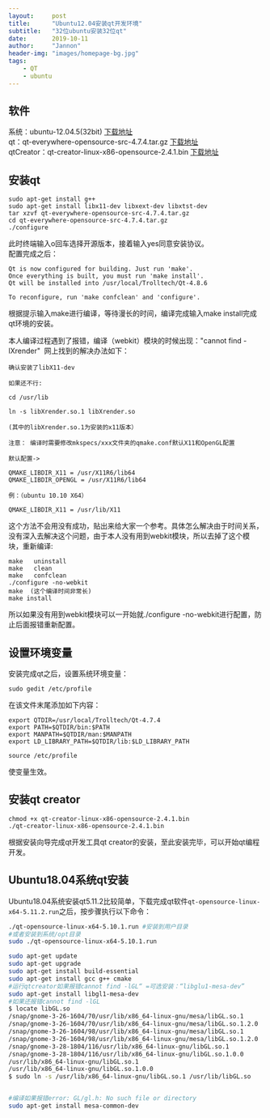 ```yaml
---
layout:     post
title:      "Ubuntu12.04安装qt开发环境"
subtitle:   "32位ubuntu安装32位qt"
date:       2019-10-11
author:     "Jannon"
header-img: "images/homepage-bg.jpg"
tags:
    - QT
    - ubuntu
---
```

## 软件
系统：ubuntu-12.04.5(32bit)    [下载地址](https://mirrors.tuna.tsinghua.edu.cn/ubuntu-releases/12.04/ubuntu-12.04.5-desktop-i386.iso)   
qt：qt-everywhere-opensource-src-4.7.4.tar.gz   [下载地址](https://mirrors.tuna.tsinghua.edu.cn/qt/archive/qt/4.7/qt-everywhere-opensource-src-4.7.4.tar.gz)   
qtCreator：qt-creator-linux-x86-opensource-2.4.1.bin [下载地址](https://mirrors.tuna.tsinghua.edu.cn/qt/archive/qtcreator/2.4/qt-creator-2.4.1-src.tar.gz)

## 安装qt

``` shell
sudo apt-get install g++
sudo apt-get install libx11-dev libxext-dev libxtst-dev
tar xzvf qt-everywhere-opensource-src-4.7.4.tar.gz
cd qt-everywhere-opensource-src-4.7.4.tar.gz
./configure
```
此时终端输入o回车选择开源版本，接着输入yes同意安装协议。   
配置完成之后：
``` shell
Qt is now configured for building. Just run 'make'.
Once everything is built, you must run 'make install'.
Qt will be installed into /usr/local/Trolltech/Qt-4.8.6

To reconfigure, run 'make confclean' and 'configure'.
```
根据提示输入make进行编译，等待漫长的时间，编译完成输入make install完成qt环境的安装。

本人编译过程遇到了报错，编译（webkit）模块的时候出现："cannot find -lXrender" 
网上找到的解决办法如下：
```
确认安装了libX11-dev 

如果还不行: 

cd /usr/lib 

ln -s libXrender.so.1 libXrender.so 

(其中的libXrender.so.1为安装的x11版本） 

注意： 编译时需要修改mkspecs/xxx文件夹的qmake.conf默认X11和OpenGL配置 

默认配置-> 

QMAKE_LIBDIR_X11 = /usr/X11R6/lib64 
QMAKE_LIBDIR_OPENGL = /usr/X11R6/lib64 

例：（ubuntu 10.10 X64） 

QMAKE_LIBDIR_X11 = /usr/lib/X11
```
这个方法不会用没有成功，贴出来给大家一个参考。具体怎么解决由于时间关系，没有深入去解决这个问题，由于本人没有用到webkit模块，所以去掉了这个模块，重新编译:
``` shell
make   uninstall
make   clean
make   confclean
./configure -no-webkit
make  (这个编译时间非常长)
make install
```
所以如果没有用到webkit模块可以一开始就./configure -no-webkit进行配置，防止后面报错重新配置。

## 设置环境变量
安装完成qt之后，设置系统环境变量：
``` shell
sudo gedit /etc/profile
```
在该文件末尾添加如下内容：
```
export QTDIR=/usr/local/Trolltech/Qt-4.7.4
export PATH=$QTDIR/bin:$PATH
export MANPATH=$QTDIR/man:$MANPATH
export LD_LIBRARY_PATH=$QTDIR/lib:$LD_LIBRARY_PATH
```

``` shell
source /etc/profile
```
使变量生效。

## 安装qt creator
``` shell
chmod +x qt-creator-linux-x86-opensource-2.4.1.bin
./qt-creator-linux-x86-opensource-2.4.1.bin
```
根据安装向导完成qt开发工具qt creator的安装，至此安装完毕，可以开始qt编程开发。

## Ubuntu18.04系统qt安装
Ubuntu18.04系统安装qt5.11.2比较简单，下载完成qt软件`qt-opensource-linux-x64-5.11.2.run`之后，按步骤执行以下命令：
``` bash
./qt-opensource-linux-x64-5.10.1.run #安装到用户目录
#或者安装到系统/opt目录
sudo ./qt-opensource-linux-x64-5.10.1.run

sudo apt-get update
sudo apt-get upgrade
sudo apt-get install build-essential
sudo apt-get install gcc g++ cmake
#运行qtcreator如果报错cannot find -lGL“ =可选安装：“libglu1-mesa-dev”
sudo apt-get install libgl1-mesa-dev
#如果还报错cannot find -lGL
$ locate libGL.so
/snap/gnome-3-26-1604/70/usr/lib/x86_64-linux-gnu/mesa/libGL.so.1
/snap/gnome-3-26-1604/70/usr/lib/x86_64-linux-gnu/mesa/libGL.so.1.2.0
/snap/gnome-3-26-1604/98/usr/lib/x86_64-linux-gnu/mesa/libGL.so.1
/snap/gnome-3-26-1604/98/usr/lib/x86_64-linux-gnu/mesa/libGL.so.1.2.0
/snap/gnome-3-28-1804/116/usr/lib/x86_64-linux-gnu/libGL.so.1
/snap/gnome-3-28-1804/116/usr/lib/x86_64-linux-gnu/libGL.so.1.0.0
/usr/lib/x86_64-linux-gnu/libGL.so.1
/usr/lib/x86_64-linux-gnu/libGL.so.1.0.0
$ sudo ln -s /usr/lib/x86_64-linux-gnu/libGL.so.1 /usr/lib/libGL.so


#编译如果报错error: GL/gl.h: No such file or directory
sudo apt-get install mesa-common-dev
```
